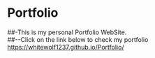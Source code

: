 # Portfolio  
##-This is my personal Portfolio WebSite.  
##--Click on the link below to check my portfolio  
https://whitewolf1237.github.io/Portfolio/
